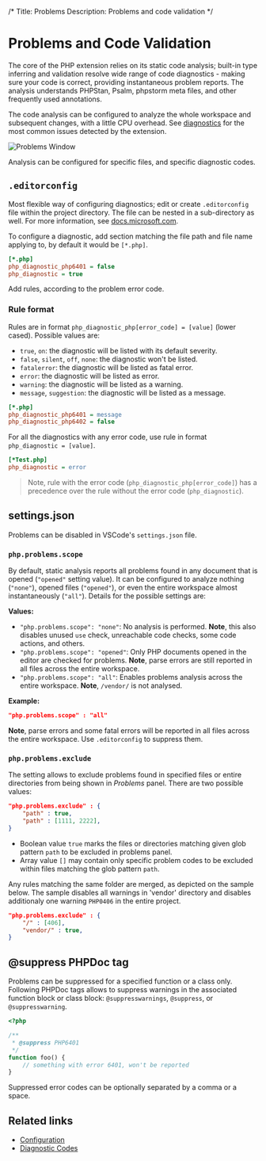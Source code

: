 /*
Title: Problems
Description: Problems and code validation
*/

# Problems and Code Validation

The core of the PHP extension relies on its static code analysis; built-in type inferring and validation resolve wide range of code diagnostics - making sure your code is correct, providing instantaneous problem reports. The analysis understands PHPStan, Psalm, phpstorm meta files, and other frequently used annotations.

The code analysis can be configured to analyze the whole workspace and subsequent changes, with a little CPU overhead. See [diagnostics](https://docs.devsense.com/en/vs/code%20validation/diagnostics) for the most common issues detected by the extension.

![Problems Window](imgs/problems-window.png)

Analysis can be configured for specific files, and specific diagnostic codes.

## `.editorconfig`

Most flexible way of configuring diagnostics; edit or create `.editorconfig` file within the project directory. The file can be nested in a sub-directory as well. For more information, see [docs.microsoft.com](https://docs.microsoft.com/en-us/visualstudio/ide/create-portable-custom-editor-options).

To configure a diagnostic, add section matching the file path and file name applying to, by default it would be `[*.php]`.

```ini
[*.php]
php_diagnostic_php6401 = false
php_diagnostic = true
```

Add rules, according to the problem error code.

### Rule format

Rules are in format `php_diagnostic_php[error_code] = [value]` (lower cased). Possible values are:

- `true`, `on`: the diagnostic will be listed with its default severity.
- `false`, `silent`, `off`, `none`: the diagnostic won't be listed.
- `fatalerror`: the diagnostic will be listed as fatal error.
- `error`: the diagnostic will be listed as error.
- `warning`: the diagnostic will be listed as a warning.
- `message`, `suggestion`: the diagnostic will be listed as a message.

```ini
[*.php]
php_diagnostic_php6401 = message
php_diagnostic_php6402 = false
```

For all the diagnostics with any error code, use rule in format `php_diagnostic = [value]`.

```ini
[*Test.php]
php_diagnostic = error
```

> Note, rule with the error code (`php_diagnostic_php[error_code]`) has a precedence over the rule without the error code (`php_diagnostic`). 

## settings.json

Problems can be disabled in VSCode's `settings.json` file.

### `php.problems.scope`

By default, static analysis reports all problems found in any document that is opened (`"opened"` setting value). It can be configured to analyze nothing (`"none"`), opened files (`"opened"`), or even the entire workspace almost instantaneously (`"all"`). Details for the possible settings are:

**Values:**

- `"php.problems.scope": "none"`: No analysis is performed. **Note**, this also disables unused `use` check, unreachable code checks, some code actions, and others.
- `"php.problems.scope": "opened"`: Only PHP documents opened in the editor are checked for problems. **Note**, parse errors are still reported in all files across the entire workspace.
- `"php.problems.scope": "all"`: Enables problems analysis across the entire workspace. **Note**, `/vendor/` is not analysed.

**Example:**

```json
"php.problems.scope" : "all"
```

**Note**, parse errors and some fatal errors will be reported in all files across the entire workspace. Use `.editorconfig` to suppress them.

### `php.problems.exclude`

The setting allows to exclude problems found in specified files or entire directories from being shown in *Problems* panel. There are two possible values:

```json
"php.problems.exclude" : {
    "path" : true,
    "path" : [1111, 2222],
}
```

- Boolean value `true` marks the files or directories matching given glob pattern `path` to be excluded in problems panel.
- Array value `[]` may contain only specific problem codes to be excluded within files matching the glob pattern `path`.

Any rules matching the same folder are merged, as depicted on the sample below. The sample disables all warnings in 'vendor' directory and disables additionaly one warning `PHP0406` in the entire project.

```json
"php.problems.exclude" : {
    "/" : [406],
    "vendor/" : true,
}
```

## @suppress PHPDoc tag

Problems can be suppressed for a specified function or a class only. Following PHPDoc tags allows to suppress warnings in the associated function block or class block: `@suppresswarnings`, `@suppress`, or `@suppresswarning`.

```php
<?php

/**
 * @suppress PHP6401
 */
function foo() {
    // something with error 6401, won't be reported
}
```

Suppressed error codes can be optionally separated by a comma or a space.

## Related links

- [Configuration](configuration)
- [Diagnostic Codes](https://docs.devsense.com/vs/code%20validation/diagnostics)
